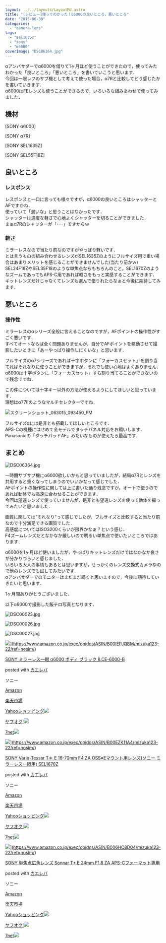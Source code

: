 ```yaml
---
layout: ../../layouts/LayoutMd.astro
title: "[レビュー]使ってわかった！α6000の良いところ，悪いところ"
date: "2015-06-30"
categories: 
  - "camera-lens"
tags: 
  - "sel1635z"
  - "sony"
  - "α6000"
coverImage: "DSC06364.jpg"
---
```


αアンバサダーでα6000を借りて1ヶ月ほど使うことができたので，使ってみたわかった「良いところ」「悪いところ」を書いていこうと思います．  
今回は一眼レフのサブ機として考えて使った場合，α7Rと比較してどう感じたかを書いていきます．  
α6000はFEレンズも使うことができるので，いろいろな組みあわせで使ってみました．

## 機材

[SONY α6000]

[SONY α7R]

[SONY SEL1635Z]

[SONY SEL55F18Z]

## 良いところ

### レスポンス

レスポンスと一口に言っても様々ですが，α6000の良いところはシャッターとAFですかね．  
使っていて「遅いな」と思うことはなかったです．  
シャッターは適度な軽さで心地よくシャッターを切ることができました．  
まぁα7Rのシャッターが「･･･」ですからｗ

### 軽さ

ミラーレスなので当たり前なのですがやっぱり軽いです．  
とは言うものの組み合わせるレンズがSEL1635Zのようにフルサイズ用で重い場合はあまりメリットを感じることができませんでした(当たり前かｗ)  
SEL24F18ZやSEL35F18のような単焦点ならもちろんのこと，SEL1670ZのようなズームであってもAPS-C用であれば軽さをもっと実感することができます．  
キットレンズだけじゃなくてレンズも選んで借りれたらなぁと今後に期待してみます．

## 悪いところ

### 操作性

ミラーレスのαシリーズ全般に言えることなのですが，AFポイントの操作性がすごく悪いです．  
すべてオートならば全く問題ありませんが，自分でAFポイントを移動させて撮影したいときに「あーやっぱり操作しにくいな」と思います．

フルサイズのα7シリーズであれば十字ボタンに「フォーカスセット」を割り当てればそれなりに使うことができますが，それでも使い心地はよくありません．  
α6000は十字ボタンに「フォーカスセット」すら割り当てることができないので残念ですね．

この件については十字キー以外の方法が使えるようにしてほしいと思っています．  
理想はα77Ⅱのようなマルチセレクターですね．

![スクリーンショット_063015_093450_PM](/archive/images/063015_093450_PM.jpg "スクリーンショット_063015_093450_PM")

フルサイズαには是非とも搭載してほしいところです．  
APS-Cの機種にはせめて全モデルでタッチパネル対応をお願いします．  
Panasonicの「タッチパッドAF」みたいなものが使えたら最高です．

## まとめ

![DSC06364.jpg](/archive/images/18432873444_bab2c25016_b.jpg)

一時期サブサブ機にα6000欲しいかもと思っていましたが，結局α7Rとレンズを共用すると重くなってしまうのでいいかなって感じでした．  
AFポイントの操作性に関しては上に書いた通り残念ですが，オートで使うのであれば動体でも高速に合わせることができます．  
今回は望遠レンズで使っていませんが，是非とも望遠レンズを使って動体を撮ってみたいと思いました．

画質に関しては”それなり”って感じでしたが，フルサイズと比較すると当たり前なので十分満足できる画質でした．  
高感度についてはISO3200くらいが限界かなぁ？という感じ．  
F4ズームレンズだとなかなか厳しいので明るい単焦点で使いたいところではあります．

α6000を1ヶ月ほど使いましたが，やっぱりキットレンズだけではなかなか良さが分かりづらいと感じました．  
いろいろ大人の事情もあるとは思いますが，せっかくのレンズ交換式カメラなので他のレンズでも試してみたいです．  
αアンバサダーでのモニターはまだまだ続くと思いますので，今後に期待していきたいと思います．

1ヶ月間ありがとうございました．

以下α6000で撮影した飯テロ写真となります．

![DSC00023.jpg](/archive/images/19058593711_00e08ee1dc_b.jpg)

![DSC00026.jpg](/archive/images/18867736930_ccdd926c28_b.jpg)

![DSC00027.jpg](/archive/images/18867795128_250cabcbf3_b.jpg)

![](/archive/images/41NF3tkqQ5L._SL160_.jpg)](https://www.amazon.co.jp/exec/obidos/ASIN/B00IEPJQBM/mizuka123-22/ref=nosim/)

[SONY ミラーレス一眼 α6000 ボディ ブラック ILCE-6000-B](https://www.amazon.co.jp/exec/obidos/ASIN/B00IEPJQBM/mizuka123-22/ref=nosim/)

posted with [カエレバ](http://kaereba.com)

ソニー

[Amazon](http://www.amazon.co.jp/gp/search?keywords=SONY%20%83~%83%89%81%5B%83%8C%83X%88%EA%8A%E1%20%83%BF6000%20%83%7B%83f%83B%20%83u%83%89%83b%83N%20ILCE-6000-B&__mk_ja_JP=%83J%83%5E%83J%83i&tag=mizuka123-22)

[楽天市場](http://hb.afl.rakuten.co.jp/hgc/032b53ee.4b34c5ee.0f4a541e.f440145e/?pc=http%3A%2F%2Fsearch.rakuten.co.jp%2Fsearch%2Fmall%2FSONY%2520%25E3%2583%259F%25E3%2583%25A9%25E3%2583%25BC%25E3%2583%25AC%25E3%2582%25B9%25E4%25B8%2580%25E7%259C%25BC%2520%25CE%25B16000%2520%25E3%2583%259C%25E3%2583%2587%25E3%2582%25A3%2520%25E3%2583%2596%25E3%2583%25A9%25E3%2583%2583%25E3%2582%25AF%2520ILCE-6000-B%2F-%2Ff.1-p.1-s.1-sf.0-st.A-v.2%3Fx%3D0%26scid%3Daf_ich_link_urltxt%26m%3Dhttp%3A%2F%2Fm.rakuten.co.jp%2F)

[Yahooショッピング![](//ad.jp.ap.valuecommerce.com/servlet/gifbanner?sid=3066752&pid=881990642)](//ck.jp.ap.valuecommerce.com/servlet/referral?sid=3066752&pid=881990642&vc_url=http%3A%2F%2Fsearch.shopping.yahoo.co.jp%2Fsearch%3Fp%3DSONY%2520%25E3%2583%259F%25E3%2583%25A9%25E3%2583%25BC%25E3%2583%25AC%25E3%2582%25B9%25E4%25B8%2580%25E7%259C%25BC%2520%25CE%25B16000%2520%25E3%2583%259C%25E3%2583%2587%25E3%2582%25A3%2520%25E3%2583%2596%25E3%2583%25A9%25E3%2583%2583%25E3%2582%25AF%2520ILCE-6000-B)

[ヤフオク!![](//ad.jp.ap.valuecommerce.com/servlet/gifbanner?sid=3066752&pid=881990645)](//ck.jp.ap.valuecommerce.com/servlet/referral?sid=3066752&pid=881990645&vc_url=http%3A%2F%2Fauctions.search.yahoo.co.jp%2Fsearch%3Fvo%3D%26ve%3D%26auccat%3D0%26aucminprice%3D%26aucmaxprice%3D%26aucmin_bidorbuy_price%3D%26aucmax_bidorbuy_price%3D%26loc_cd%3D0%26abatch%3D0%26istatus%3D0%26filtered%3D1%26ei%3DUTF-8%26tab_ex%3Dcommerce%26va%3DSONY%2520%25E3%2583%259F%25E3%2583%25A9%25E3%2583%25BC%25E3%2583%25AC%25E3%2582%25B9%25E4%25B8%2580%25E7%259C%25BC%2520%25CE%25B16000%2520%25E3%2583%259C%25E3%2583%2587%25E3%2582%25A3%2520%25E3%2583%2596%25E3%2583%25A9%25E3%2583%2583%25E3%2582%25AF%2520ILCE-6000-B)

[7net![](http://atq.ad.valuecommerce.com/servlet/atq/gifbanner?sid=3066752&pid=881990643)](//ck.jp.ap.valuecommerce.com/servlet/referral?sid=3066752&pid=881990643&vc_url=http%3A%2F%2Fwww.7netshopping.jp%2Fall%2Fsearch_result%2F-%2Fbprice%2Foff%2Fsort%2F0%2Fkword_in%2FSONY%2520%25E3%2583%259F%25E3%2583%25A9%25E3%2583%25BC%25E3%2583%25AC%25E3%2582%25B9%25E4%25B8%2580%25E7%259C%25BC%2520%25CE%25B16000%2520%25E3%2583%259C%25E3%2583%2587%25E3%2582%25A3%2520%25E3%2583%2596%25E3%2583%25A9%25E3%2583%2583%25E3%2582%25AF%2520ILCE-6000-B%2FallGoods%2Fon%2Fsubmit.x%2F30%2Fdisp_result%2F1%2Fsubmit.y%2F9%2Fprvlg%2Foff%2Fnobuy%2Fon%2FsetProduct%2Foff%2Foop%2Fon%2Fctgy%2Fall%2FfromKeywordSearch%2Ftrue)

![](/archive/images/31lIO3ZQlDL._SL160_.jpg)](https://www.amazon.co.jp/exec/obidos/ASIN/B00EZK11A4/mizuka123-22/ref=nosim/)

[SONY Vario-Tessar T＊ E 16-70mm F4 ZA OSS※Eマウント用レンズ(ソニー ミラーレス一眼用) SEL1670Z](https://www.amazon.co.jp/exec/obidos/ASIN/B00EZK11A4/mizuka123-22/ref=nosim/)

posted with [カエレバ](http://kaereba.com)

ソニー

[Amazon](http://www.amazon.co.jp/gp/search?keywords=SONY%20Vario-Tessar%20T%81%96%20E%2016-70mm%20F4%20ZA%20OSS%81%A6E%83%7D%83E%83%93%83g%97p%83%8C%83%93%83Y%28%83%5C%83j%81%5B%20%83~%83%89%81%5B%83%8C%83X%88%EA%8A%E1%97p%29%20SEL1670Z&__mk_ja_JP=%83J%83%5E%83J%83i&tag=mizuka123-22)

[楽天市場](http://hb.afl.rakuten.co.jp/hgc/032b53ee.4b34c5ee.0f4a541e.f440145e/?pc=http%3A%2F%2Fsearch.rakuten.co.jp%2Fsearch%2Fmall%2FSONY%2520Vario-Tessar%2520T%25EF%25BC%258A%2520E%252016-70mm%2520F4%2520ZA%2520OSS%25E2%2580%25BBE%25E3%2583%259E%25E3%2582%25A6%25E3%2583%25B3%25E3%2583%2588%25E7%2594%25A8%25E3%2583%25AC%25E3%2583%25B3%25E3%2582%25BA%2528%25E3%2582%25BD%25E3%2583%258B%25E3%2583%25BC%2520%25E3%2583%259F%25E3%2583%25A9%25E3%2583%25BC%25E3%2583%25AC%25E3%2582%25B9%25E4%25B8%2580%25E7%259C%25BC%25E7%2594%25A8%2529%2520SEL1670Z%2F-%2Ff.1-p.1-s.1-sf.0-st.A-v.2%3Fx%3D0%26scid%3Daf_ich_link_urltxt%26m%3Dhttp%3A%2F%2Fm.rakuten.co.jp%2F)

[Yahooショッピング![](//ad.jp.ap.valuecommerce.com/servlet/gifbanner?sid=3066752&pid=881990642)](//ck.jp.ap.valuecommerce.com/servlet/referral?sid=3066752&pid=881990642&vc_url=http%3A%2F%2Fsearch.shopping.yahoo.co.jp%2Fsearch%3Fp%3DSONY%2520Vario-Tessar%2520T%25EF%25BC%258A%2520E%252016-70mm%2520F4%2520ZA%2520OSS%25E2%2580%25BBE%25E3%2583%259E%25E3%2582%25A6%25E3%2583%25B3%25E3%2583%2588%25E7%2594%25A8%25E3%2583%25AC%25E3%2583%25B3%25E3%2582%25BA%2528%25E3%2582%25BD%25E3%2583%258B%25E3%2583%25BC%2520%25E3%2583%259F%25E3%2583%25A9%25E3%2583%25BC%25E3%2583%25AC%25E3%2582%25B9%25E4%25B8%2580%25E7%259C%25BC%25E7%2594%25A8%2529%2520SEL1670Z)

[ヤフオク!![](//ad.jp.ap.valuecommerce.com/servlet/gifbanner?sid=3066752&pid=881990645)](//ck.jp.ap.valuecommerce.com/servlet/referral?sid=3066752&pid=881990645&vc_url=http%3A%2F%2Fauctions.search.yahoo.co.jp%2Fsearch%3Fvo%3D%26ve%3D%26auccat%3D0%26aucminprice%3D%26aucmaxprice%3D%26aucmin_bidorbuy_price%3D%26aucmax_bidorbuy_price%3D%26loc_cd%3D0%26abatch%3D0%26istatus%3D0%26filtered%3D1%26ei%3DUTF-8%26tab_ex%3Dcommerce%26va%3DSONY%2520Vario-Tessar%2520T%25EF%25BC%258A%2520E%252016-70mm%2520F4%2520ZA%2520OSS%25E2%2580%25BBE%25E3%2583%259E%25E3%2582%25A6%25E3%2583%25B3%25E3%2583%2588%25E7%2594%25A8%25E3%2583%25AC%25E3%2583%25B3%25E3%2582%25BA%2528%25E3%2582%25BD%25E3%2583%258B%25E3%2583%25BC%2520%25E3%2583%259F%25E3%2583%25A9%25E3%2583%25BC%25E3%2583%25AC%25E3%2582%25B9%25E4%25B8%2580%25E7%259C%25BC%25E7%2594%25A8%2529%2520SEL1670Z)

[7net![](http://atq.ad.valuecommerce.com/servlet/atq/gifbanner?sid=3066752&pid=881990643)](//ck.jp.ap.valuecommerce.com/servlet/referral?sid=3066752&pid=881990643&vc_url=http%3A%2F%2Fwww.7netshopping.jp%2Fall%2Fsearch_result%2F-%2Fbprice%2Foff%2Fsort%2F0%2Fkword_in%2FSONY%2520Vario-Tessar%2520T%25EF%25BC%258A%2520E%252016-70mm%2520F4%2520ZA%2520OSS%25E2%2580%25BBE%25E3%2583%259E%25E3%2582%25A6%25E3%2583%25B3%25E3%2583%2588%25E7%2594%25A8%25E3%2583%25AC%25E3%2583%25B3%25E3%2582%25BA%2528%25E3%2582%25BD%25E3%2583%258B%25E3%2583%25BC%2520%25E3%2583%259F%25E3%2583%25A9%25E3%2583%25BC%25E3%2583%25AC%25E3%2582%25B9%25E4%25B8%2580%25E7%259C%25BC%25E7%2594%25A8%2529%2520SEL1670Z%2FallGoods%2Fon%2Fsubmit.x%2F30%2Fdisp_result%2F1%2Fsubmit.y%2F9%2Fprvlg%2Foff%2Fnobuy%2Fon%2FsetProduct%2Foff%2Foop%2Fon%2Fctgy%2Fall%2FfromKeywordSearch%2Ftrue)

![](/archive/images/415TIA184lL._SL160_.jpg)](https://www.amazon.co.jp/exec/obidos/ASIN/B006HC8D04/mizuka123-22/ref=nosim/)

[SONY 単焦点広角レンズ Sonnar T\* E 24mm F1.8 ZA APS-Cフォーマット専用](https://www.amazon.co.jp/exec/obidos/ASIN/B006HC8D04/mizuka123-22/ref=nosim/)

posted with [カエレバ](http://kaereba.com)

ソニー

[Amazon](http://www.amazon.co.jp/gp/search?keywords=SONY%20%92P%8F%C5%93_%8DL%8Ap%83%8C%83%93%83Y%20Sonnar%20T%2A%20E%2024mm%20F1.8%20ZA%20APS-C%83t%83H%81%5B%83%7D%83b%83g%90%EA%97p&__mk_ja_JP=%83J%83%5E%83J%83i&tag=mizuka123-22)

[楽天市場](http://hb.afl.rakuten.co.jp/hgc/032b53ee.4b34c5ee.0f4a541e.f440145e/?pc=http%3A%2F%2Fsearch.rakuten.co.jp%2Fsearch%2Fmall%2FSONY%2520%25E5%258D%2598%25E7%2584%25A6%25E7%2582%25B9%25E5%25BA%2583%25E8%25A7%2592%25E3%2583%25AC%25E3%2583%25B3%25E3%2582%25BA%2520Sonnar%2520T%252A%2520E%252024mm%2520F1.8%2520ZA%2520APS-C%25E3%2583%2595%25E3%2582%25A9%25E3%2583%25BC%25E3%2583%259E%25E3%2583%2583%25E3%2583%2588%25E5%25B0%2582%25E7%2594%25A8%2F-%2Ff.1-p.1-s.1-sf.0-st.A-v.2%3Fx%3D0%26scid%3Daf_ich_link_urltxt%26m%3Dhttp%3A%2F%2Fm.rakuten.co.jp%2F)

[Yahooショッピング![](//ad.jp.ap.valuecommerce.com/servlet/gifbanner?sid=3066752&pid=881990642)](//ck.jp.ap.valuecommerce.com/servlet/referral?sid=3066752&pid=881990642&vc_url=http%3A%2F%2Fsearch.shopping.yahoo.co.jp%2Fsearch%3Fp%3DSONY%2520%25E5%258D%2598%25E7%2584%25A6%25E7%2582%25B9%25E5%25BA%2583%25E8%25A7%2592%25E3%2583%25AC%25E3%2583%25B3%25E3%2582%25BA%2520Sonnar%2520T%252A%2520E%252024mm%2520F1.8%2520ZA%2520APS-C%25E3%2583%2595%25E3%2582%25A9%25E3%2583%25BC%25E3%2583%259E%25E3%2583%2583%25E3%2583%2588%25E5%25B0%2582%25E7%2594%25A8)

[ヤフオク!![](//ad.jp.ap.valuecommerce.com/servlet/gifbanner?sid=3066752&pid=881990645)](//ck.jp.ap.valuecommerce.com/servlet/referral?sid=3066752&pid=881990645&vc_url=http%3A%2F%2Fauctions.search.yahoo.co.jp%2Fsearch%3Fvo%3D%26ve%3D%26auccat%3D0%26aucminprice%3D%26aucmaxprice%3D%26aucmin_bidorbuy_price%3D%26aucmax_bidorbuy_price%3D%26loc_cd%3D0%26abatch%3D0%26istatus%3D0%26filtered%3D1%26ei%3DUTF-8%26tab_ex%3Dcommerce%26va%3DSONY%2520%25E5%258D%2598%25E7%2584%25A6%25E7%2582%25B9%25E5%25BA%2583%25E8%25A7%2592%25E3%2583%25AC%25E3%2583%25B3%25E3%2582%25BA%2520Sonnar%2520T%252A%2520E%252024mm%2520F1.8%2520ZA%2520APS-C%25E3%2583%2595%25E3%2582%25A9%25E3%2583%25BC%25E3%2583%259E%25E3%2583%2583%25E3%2583%2588%25E5%25B0%2582%25E7%2594%25A8)

[7net![](http://atq.ad.valuecommerce.com/servlet/atq/gifbanner?sid=3066752&pid=881990643)](//ck.jp.ap.valuecommerce.com/servlet/referral?sid=3066752&pid=881990643&vc_url=http%3A%2F%2Fwww.7netshopping.jp%2Fall%2Fsearch_result%2F-%2Fbprice%2Foff%2Fsort%2F0%2Fkword_in%2FSONY%2520%25E5%258D%2598%25E7%2584%25A6%25E7%2582%25B9%25E5%25BA%2583%25E8%25A7%2592%25E3%2583%25AC%25E3%2583%25B3%25E3%2582%25BA%2520Sonnar%2520T%252A%2520E%252024mm%2520F1.8%2520ZA%2520APS-C%25E3%2583%2595%25E3%2582%25A9%25E3%2583%25BC%25E3%2583%259E%25E3%2583%2583%25E3%2583%2588%25E5%25B0%2582%25E7%2594%25A8%2FallGoods%2Fon%2Fsubmit.x%2F30%2Fdisp_result%2F1%2Fsubmit.y%2F9%2Fprvlg%2Foff%2Fnobuy%2Fon%2FsetProduct%2Foff%2Foop%2Fon%2Fctgy%2Fall%2FfromKeywordSearch%2Ftrue)
